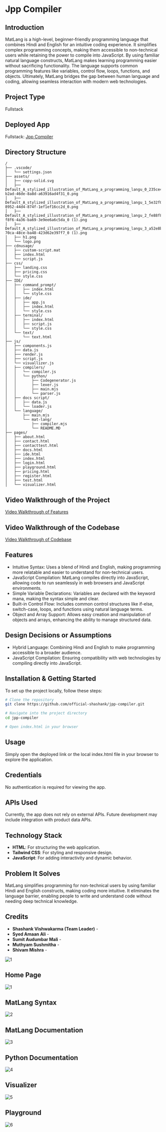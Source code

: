 # Jpp Compiler

## Introduction
MatLang is a high-level, beginner-friendly programming language that combines Hindi and English for an intuitive coding experience. It simplifies complex programming concepts, making them accessible to non-technical users while retaining the power to compile into JavaScript. By using familiar natural language constructs, MatLang makes learning programming easier without sacrificing functionality. The language supports common programming features like variables, control flow, loops, functions, and objects. Ultimately, MatLang bridges the gap between human language and coding, allowing seamless interaction with modern web technologies.

## Project Type
Fullstack

## Deployed App
Fullstack: [Jpp Compiler](https://jpp-compiler.vercel.app/)

## Directory Structure
```
/
├── .vscode/
│   └── settings.json
├── assets/
│   ├── copy-solid.svg
│   ├── Default_A_stylized_illustration_of_MatLang_a_programming_langu_0_235ce4e3-b2ad-46de-8a8d-a63916ad4f31_0.png
│   ├── Default_A_stylized_illustration_of_MatLang_a_programming_langu_1_5e32f0ff-8952-44d4-874f-1ef1ef16cc2d_0.png
│   ├── Default_A_stylized_illustration_of_MatLang_a_programming_langu_2_fe88f8f7-f8f6-4a36-ba69-3e9ee6a6c5da_0 (1).png
│   ├── Default_A_stylized_illustration_of_MatLang_a_programming_langu_3_a52e8bc1-70ca-48ce-ba48-423d62e397f7_0 (1).png
│   ├── h1.png
│   └── logo.png
├── cdnusage/
│   ├── custom-script.mat
│   ├── index.html
│   └── script.js
├── css/
│   ├── landing.css
│   ├── pricing.css
│   └── style.css
├── IDE/
│   ├── command_prompt/
│   │   ├── index.html
│   │   └── style.css
│   ├── ide/
│   │   ├── app.js
│   │   ├── index.html
│   │   └── style.css
│   ├── terminal/
│   │   ├── index.html
│   │   ├── script.js
│   │   └── style.css
│   └── text/
│       └── text.html
├── js/
│   ├── components.js
│   ├── data.js
│   ├── render.js
│   ├── script.js
│   └── visuallizer.js
│   ├── compilers/
│   │   └── compiler.js
│   │   └── python/
│   │       ├── Codegenerator.js
│   │       ├── lexer.js
│   │       ├── main.mjs
│   │       └── parser.js
│   ├── docs script/
│   │   ├── data.js
│   │   └── loader.js
│   └── language/
│       ├── main.mjs
│       └── mat-lang/
│           ├── compiler.mjs
│           └── README.MD
├── pages/
│   ├── about.html
│   ├── contact.html
│   ├── contacttest.html
│   ├── docs.html
│   ├── ide.html
│   ├── index.html
│   ├── login.html
│   ├── playground.html
│   ├── pricing.html
│   ├── register.html
│   ├── test.html
│   └── visualizer.html

```


## Video Walkthrough of the Project
[Video Walkthrough of Features](https://youtu.be/)

## Video Walkthrough of the Codebase
[Video Walkthrough of Codebase](https://youtu.be/)

## Features
- Intuitive Syntax: Uses a blend of Hindi and English, making programming more relatable and easier to understand for non-technical users.
- JavaScript Compilation: MatLang compiles directly into JavaScript, allowing code to run seamlessly in web browsers and JavaScript environments.
- Simple Variable Declarations: Variables are declared with the keyword mana, making the syntax simple and clear.
- Built-in Control Flow: Includes common control structures like if-else, switch-case, loops, and functions using natural language terms.
- Object and Array Support: Allows easy creation and manipulation of objects and arrays, enhancing the ability to manage structured data.


## Design Decisions or Assumptions
- Hybrid Language: Combining Hindi and English to make programming accessible to a broader audience.
- JavaScript Compilation: Ensuring compatibility with web technologies by compiling directly into JavaScript.

## Installation & Getting Started
To set up the project locally, follow these steps:

```bash
# Clone the repository
git clone https://github.com/official-shashank/jpp-compiler.git

# Navigate into the project directory
cd jpp-compiler

# Open index.html in your browser
```

## Usage
Simply open the deployed link or the local index.html file in your browser to explore the application.

## Credentials
No authentication is required for viewing the app.

## APIs Used
Currently, the app does not rely on external APIs. Future development may include integration with product data APIs.

## Technology Stack
- **HTML**: For structuring the web application.
- **Tailwind CSS**: For styling and responsive design.
- **JavaScript**: For adding interactivity and dynamic behavior.

## Problem It Solves
MatLang simplifies programming for non-technical users by using familiar Hindi and English constructs, making coding more intuitive. It eliminates the language barrier, enabling people to write and understand code without needing deep technical knowledge.

## Credits
- **Shashank Vishwakarma (Team Leader)** - 
- **Syed Amaan Ali** - 
- **Sumit Audumbar Mali** - 
- **Muthyam Sushmitha** - 
- **Shivam Mishra** - 

![1](https://i.ibb.co/TT0qxcW/image.png)

## Home Page

![1](https://i.ibb.co/TT0qxcW/image.png)

## MatLang Syntax

![2](https://i.ibb.co/K5m15NL/Screenshot-2024-11-17-102323.png)

## MatLang Documentation

![3](https://i.ibb.co/FJ8mWb0/Screenshot-2024-11-17-102450.png)

## Python Documentation

![4](https://i.ibb.co/2h8y4Dd/Screenshot-2024-11-17-102534.png)

## Visualizer

![5](https://i.ibb.co/zsrq34J/Screenshot-2024-11-17-103046.png)

## Playground

![6](https://i.ibb.co/kgSHBVn/Screenshot-2024-11-17-103212.png)

